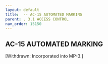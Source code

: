 ```yaml
---
layout: default
title:  -- AC-15 AUTOMATED MARKING 
parent: . 3.1 ACCESS CONTROL 
nav_order: 15150
---
```


## AC-15 AUTOMATED MARKING

[Withdrawn: Incorporated into MP-3.]
